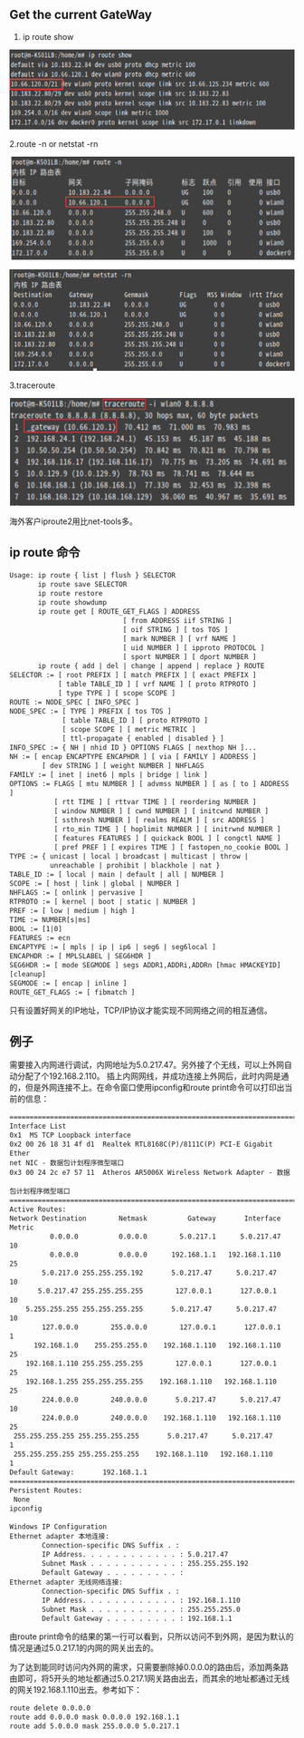 ## Get the current GateWay

1. ip route show

![](rc/route/iprouteshow.png)

2.route -n or netstat -rn

![](rc/route/route_n.png)

![](rc/route/netstat_rn.png)

3.traceroute

![](rc/route/traceroute.png)


海外客户iproute2用比net-tools多。

## ip route 命令

``` ip route
Usage: ip route { list | flush } SELECTOR
       ip route save SELECTOR
       ip route restore
       ip route showdump
       ip route get [ ROUTE_GET_FLAGS ] ADDRESS
                            [ from ADDRESS iif STRING ]
                            [ oif STRING ] [ tos TOS ]
                            [ mark NUMBER ] [ vrf NAME ]
                            [ uid NUMBER ] [ ipproto PROTOCOL ]
                            [ sport NUMBER ] [ dport NUMBER ]
       ip route { add | del | change | append | replace } ROUTE
SELECTOR := [ root PREFIX ] [ match PREFIX ] [ exact PREFIX ]
            [ table TABLE_ID ] [ vrf NAME ] [ proto RTPROTO ]
            [ type TYPE ] [ scope SCOPE ]
ROUTE := NODE_SPEC [ INFO_SPEC ]
NODE_SPEC := [ TYPE ] PREFIX [ tos TOS ]
             [ table TABLE_ID ] [ proto RTPROTO ]
             [ scope SCOPE ] [ metric METRIC ]
             [ ttl-propagate { enabled | disabled } ]
INFO_SPEC := { NH | nhid ID } OPTIONS FLAGS [ nexthop NH ]...
NH := [ encap ENCAPTYPE ENCAPHDR ] [ via [ FAMILY ] ADDRESS ]
	    [ dev STRING ] [ weight NUMBER ] NHFLAGS
FAMILY := [ inet | inet6 | mpls | bridge | link ]
OPTIONS := FLAGS [ mtu NUMBER ] [ advmss NUMBER ] [ as [ to ] ADDRESS ]
           [ rtt TIME ] [ rttvar TIME ] [ reordering NUMBER ]
           [ window NUMBER ] [ cwnd NUMBER ] [ initcwnd NUMBER ]
           [ ssthresh NUMBER ] [ realms REALM ] [ src ADDRESS ]
           [ rto_min TIME ] [ hoplimit NUMBER ] [ initrwnd NUMBER ]
           [ features FEATURES ] [ quickack BOOL ] [ congctl NAME ]
           [ pref PREF ] [ expires TIME ] [ fastopen_no_cookie BOOL ]
TYPE := { unicast | local | broadcast | multicast | throw |
          unreachable | prohibit | blackhole | nat }
TABLE_ID := [ local | main | default | all | NUMBER ]
SCOPE := [ host | link | global | NUMBER ]
NHFLAGS := [ onlink | pervasive ]
RTPROTO := [ kernel | boot | static | NUMBER ]
PREF := [ low | medium | high ]
TIME := NUMBER[s|ms]
BOOL := [1|0]
FEATURES := ecn
ENCAPTYPE := [ mpls | ip | ip6 | seg6 | seg6local ]
ENCAPHDR := [ MPLSLABEL | SEG6HDR ]
SEG6HDR := [ mode SEGMODE ] segs ADDR1,ADDRi,ADDRn [hmac HMACKEYID] [cleanup]
SEGMODE := [ encap | inline ]
ROUTE_GET_FLAGS := [ fibmatch ]

```

只有设置好网关的IP地址，TCP/IP协议才能实现不同网络之间的相互通信。


## 例子

需要接入内网进行调试，内网地址为5.0.217.47。另外接了个无线，可以上外网自动分配了个192.168.2.110。
插上内网网线，并成功连接上外网后，此时内网是通的，但是外网连接不上。在命令窗口使用ipconfig和route print命令可以打印出当前的信息：

``` example on WinOS
===========================================================================
Interface List
0x1  MS TCP Loopback interface
0x2 00 26 18 31 4f d1  Realtek RTL8168C(P)/8111C(P) PCI-E Gigabit Ether
net NIC - 数据包计划程序微型端口
0x3 00 24 2c e7 57 11  Atheros AR5006X Wireless Network Adapter - 数据
 
包计划程序微型端口
===========================================================================
Active Routes:
Network Destination        Netmask          Gateway       Interface Metric
          0.0.0.0          0.0.0.0        5.0.217.1      5.0.217.47       10
          0.0.0.0          0.0.0.0      192.168.1.1   192.168.1.110       25
        5.0.217.0 255.255.255.192       5.0.217.47      5.0.217.47       10
       5.0.217.47 255.255.255.255        127.0.0.1       127.0.0.1       10
    5.255.255.255 255.255.255.255       5.0.217.47      5.0.217.47       10
        127.0.0.0        255.0.0.0        127.0.0.1       127.0.0.1       1
      192.168.1.0    255.255.255.0    192.168.1.110   192.168.1.110       25
    192.168.1.110 255.255.255.255        127.0.0.1       127.0.0.1       25
    192.168.1.255 255.255.255.255    192.168.1.110   192.168.1.110       25
        224.0.0.0        240.0.0.0       5.0.217.47      5.0.217.47       10
        224.0.0.0        240.0.0.0    192.168.1.110   192.168.1.110       25
 255.255.255.255 255.255.255.255       5.0.217.47      5.0.217.47       1
 255.255.255.255 255.255.255.255    192.168.1.110   192.168.1.110       1
Default Gateway:       192.168.1.1
===========================================================================
Persistent Routes:
 None
ipconfig
 
Windows IP Configuration
Ethernet adapter 本地连接:
        Connection-specific DNS Suffix . :
        IP Address. . . . . . . . . . . . : 5.0.217.47
        Subnet Mask . . . . . . . . . . . : 255.255.255.192
        Default Gateway . . . . . . . . . :
Ethernet adapter 无线网络连接:
        Connection-specific DNS Suffix . :
        IP Address. . . . . . . . . . . . : 192.168.1.110
        Subnet Mask . . . . . . . . . . . : 255.255.255.0
        Default Gateway . . . . . . . . . : 192.168.1.1

```

由route print命令的结果的第一行可以看到，只所以访问不到外网，是因为默认的情况是通过5.0.217.1的内网的网关出去的。

为了达到能同时访问内外网的需求，只需要删除掉0.0.0.0的路由后，添加两条路由即可，将5开头的地址都通过5.0.217.1网关路由出去，而其余的地址都通过无线的网关192.168.1.110出去。参考如下：

	route delete 0.0.0.0
	route add 0.0.0.0 mask 0.0.0.0 192.168.1.1
	route add 5.0.0.0 mask 255.0.0.0 5.0.217.1



